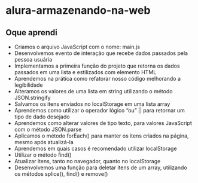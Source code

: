 # alura-armazenando-na-web

## Oque aprendi
<ul>
    <li>Criamos o arquivo JavaScript com o nome: main.js</li>
    <li>Desenvolvemos evento de interação que recebe dados passados pela pessoa usuária</li>
    <li>Implementamos a primeira função do projeto que retorna os dados passados em uma lista e estilizados com elemento HTML</li>
    <li>Aprendemos na prática como refatorar nosso código melhorando a legibilidade</li>
    <li>Alteramos os valores de uma lista em string utilizando o método JSON.stringify</li>
    <li>Salvamos os itens enviados no localStorage em uma lista array</li>
    <li>Aprendemos como utilizar o operador lógico “ou” || para retornar um tipo de dado desejado</li>
    <li>Aprendemos como alterar valores de tipo texto, para valores JavaScript com o método JSON.parse</li>
    <li>Aplicamos o método forEach() para manter os itens criados na página, mesmo após atualizá-la</li>
    <li>Aprendemos em quais casos é recomendado utilizar localStorage</li>
    <li>Utilizar o método find()</li>
    <li>Atualizar itens, tanto no navegador, quanto no localStorage</li>
    <li>Desenvolvemos uma função para deletar itens de um array, utilizando os métodos splice(), find() e remove()</li>
</ul>